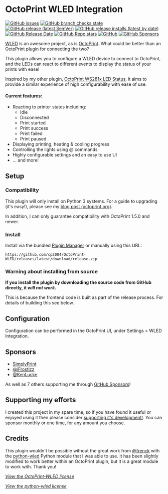 # OctoPrint WLED Integration

[![GitHub issues](https://img.shields.io/github/issues/cp2004/OctoPrint-WLED?style=flat-square)](https://github.com/cp2004/OctoPrint-WLED/issues)
[![GitHub branch checks state](https://img.shields.io/github/checks-status/cp2004/OctoPrint-WLED/main?style=flat-square)](https://github.com/cp2004/OctoPrint-WLED/actions)
[![GitHub release (latest SemVer)](https://img.shields.io/github/v/release/cp2004/OctoPrint-WLED?label=latest%20release&sort=semver&style=flat-square)](https://github.com/cp2004/OctoPrint-WLED/releases)
[![GitHub release installs (latest by date)](https://img.shields.io/github/downloads/cp2004/OctoPrint-WLED/latest/total?label=Installs%40latest&style=flat-square)](https://github.com/cp2004/OctoPrint-WLED/releases)
[![GitHub Release Date](https://img.shields.io/github/release-date/cp2004/OctoPrint-WLED?style=flat-square)](https://github.com/cp2004/OctoPrint-WLED/releases)
[![GitHub Repo stars](https://img.shields.io/github/stars/cp2004/OctoPrint-WLED?style=flat-square)](https://github.com/cp2004/OctoPrint-WLED/stargazers)
[![GitHub](https://img.shields.io/github/license/cp2004/OctoPrint-WLED?style=flat-square)](https://github.com/cp2004/OctoPrint-WLED/blob/main/LICENSE.md)
[![GitHub Sponsors](https://img.shields.io/github/sponsors/cp2004?style=flat-square)](https://github.com/sponsors/cp2004)

[WLED](https://github.com/Aircoookie/WLED) is an awesome project, as is [OctoPrint](https://octoprint.org).
What could be better than an OctoPrint plugin for connecting the two?

This plugin allows you to configure a WLED device to connect to OctoPrint, and the LEDs can react to different events
to display the status of your prints with ease!

Inspired by my other plugin, [OctoPrint WS281x LED Status](https://github.com/cp2004/OctoPrint-WS281x_LED_Status), it
aims to provide a similar experience of high configurability with ease of use.

#### Current features:

- Reacting to printer states including:
  - Idle
  - Disconnected
  - Print started
  - Print success
  - Print failed
  - Print paused
- Displaying printing, heating & cooling progress
- Controlling the lights using @ commands
- Highly configurable settings and an easy to use UI
- ... and more!

## Setup

### Compatibility

This plugin will only install on Python 3 systems. For a guide to upgrading (it's easy!), please see my
[blog post (octoprint.org)](https://octoprint.org/blog/2020/09/10/upgrade-to-py3/).

In addition, I can only guarantee compatibility with OctoPrint 1.5.0 and newer.

### Install

Install via the bundled [Plugin Manager](https://docs.octoprint.org/en/master/bundledplugins/pluginmanager.html)
or manually using this URL:

    https://github.com/cp2004/OctoPrint-WLED/releases/latest/download/release.zip

### Warning about installing from source

**If you install the plugin by downloading the source code from GitHub directly, it *will not work*.**

This is because the frontend code is built as part of the release process. For details of building this see below.

## Configuration

Configuration can be performed in the OctoPrint UI, under Settings > WLED Integration.

## Sponsors

* [SimplyPrint](https://simplyprint.io/)
* [@iFrostizz](https://github.com/iFrostizz)
* [@KenLucke](https://github.com/KenLucke)

As well as 7 others supporting me through [GitHub Sponsors](https://github.com/sponsors/cp2004)!

## Supporting my efforts

I created this project in my spare time, so if you have found it useful or enjoyed using it then please consider [supporting it's development!](https://github.com/sponsors/cp2004). You can sponsor monthly or one time, for any amount you choose.
## Credits

This plugin wouldn't be possible without the great work from [@frenck](https://github.com/frenck) with the
[python-wled](https://github.com/frenck/python-wled) Python module that I was able to use. It has been slightly modified
to work better within an OctoPrint plugin, but it is a great module to work with. Thank you!

*[View the OctoPrint-WLED license](https://github.com/cp2004/OctoPrint-WLED/blob/main/LICENSE.md)*

*[View the python-wled license](https://github.com/cp2004/OctoPrint-WLED/blob/main/octoprint_wled/wled/LICENSE.md)*

